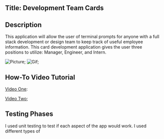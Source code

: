 ## Title: Development Team Cards

## Description
This application will allow the user of terminal prompts for anyone with a full stack development or design team to keep track of useful employee information. This card development application gives the user three positions to utilize: Manager, Engineer, and Intern.

![Picture](https://github.com/VHarris113/team-cards/blob/c9171fa65b26af0af20705252191fcf0674ac74a/assets/teamcards.png);
![Gif]();

## How-To Video Tutorial
[Video One](https://drive.google.com/file/d/1IJmYL3sCxzasQ2n0dHvRBiJWwexoo1Fp/view):

[Video Two](https://drive.google.com/file/d/1lgoIB0carkVyhb4ns9aSqJtQ5OcdB-7L/view);

## Testing Phases
I used unit testing to test if each aspect of the app would work. I used different types of 